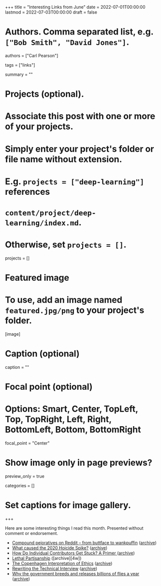 +++
title = "Interesting Links from June"
date = 2022-07-01T00:00:00
lastmod = 2022-07-03T00:00:00
draft = false

# Authors. Comma separated list, e.g. `["Bob Smith", "David Jones"]`.
authors = ["Carl Pearson"]

tags = ["links"]

summary = ""

# Projects (optional).
#   Associate this post with one or more of your projects.
#   Simply enter your project's folder or file name without extension.
#   E.g. `projects = ["deep-learning"]` references 
#   `content/project/deep-learning/index.md`.
#   Otherwise, set `projects = []`.
projects = []

# Featured image
# To use, add an image named `featured.jpg/png` to your project's folder. 
[image]
  # Caption (optional)
  caption = ""

  # Focal point (optional)
  # Options: Smart, Center, TopLeft, Top, TopRight, Left, Right, BottomLeft, Bottom, BottomRight
  focal_point = "Center"

  # Show image only in page previews?
  preview_only = true


categories = []

# Set captions for image gallery.


+++

Here are some interesting things I read this month.
Presented without comment or endorsement.

* [Compound pejoratives on Reddit – from buttface to wankpuffin][1] ([archive][1w])
* [What caused the 2020 Hoicide Spike?][2] ([archive][2w])
* [How Do Individual Contributors Get Stuck? A Primer ][3] ([archive][3w])
* [Lethal Partisanship][4] ([archive][4w])
* [The Copenhagen Interpretation of Ethics][5] ([archive][5w])
* [Rewriting the Technical Interview][6] ([archive][6w])
* [Why the government breeds and releases billions of flies a year][7] ([archive][7w])

[1]: http://colinmorris.github.io/blog/compound-curse-words
[1w]: https://web.archive.org/web/20220701220815/http://colinmorris.github.io/blog/compound-curse-words

[2]: https://astralcodexten.substack.com/p/what-caused-the-2020-homicide-spike
[2w]: https://web.archive.org/web/20220703093234/https://astralcodexten.substack.com/p/what-caused-the-2020-homicide-spike

[3]: https://www.elidedbranches.com/2017/01/how-do-individual-contributors-get.html
[3w]: https://web.archive.org/web/20220703111528/https://www.elidedbranches.com/2017/01/how-do-individual-contributors-get.html

[4]: https://www.dannyhayes.org/uploads/6/9/8/5/69858539/kalmoe___mason_ncapsa_2019_-_lethal_partisanship_-_final_lmedit.pdf

[5]: https://blog.jaibot.com/the-copenhagen-interpretation-of-ethics/
[5w]: https://web.archive.org/web/20220618225755/https://blog.jaibot.com/the-copenhagen-interpretation-of-ethics/

[6]: https://aphyr.com/posts/353-rewriting-the-technical-interview
[6w]: https://web.archive.org/web/20220615123956/https://aphyr.com/posts/353-rewriting-the-technical-interview

[7]: https://www.nationalgeographic.com/animals/article/north-american-screwworm-barrier
[7w]: https://web.archive.org/web/20220621044438/https://www.nationalgeographic.com/animals/article/north-american-screwworm-barrier
